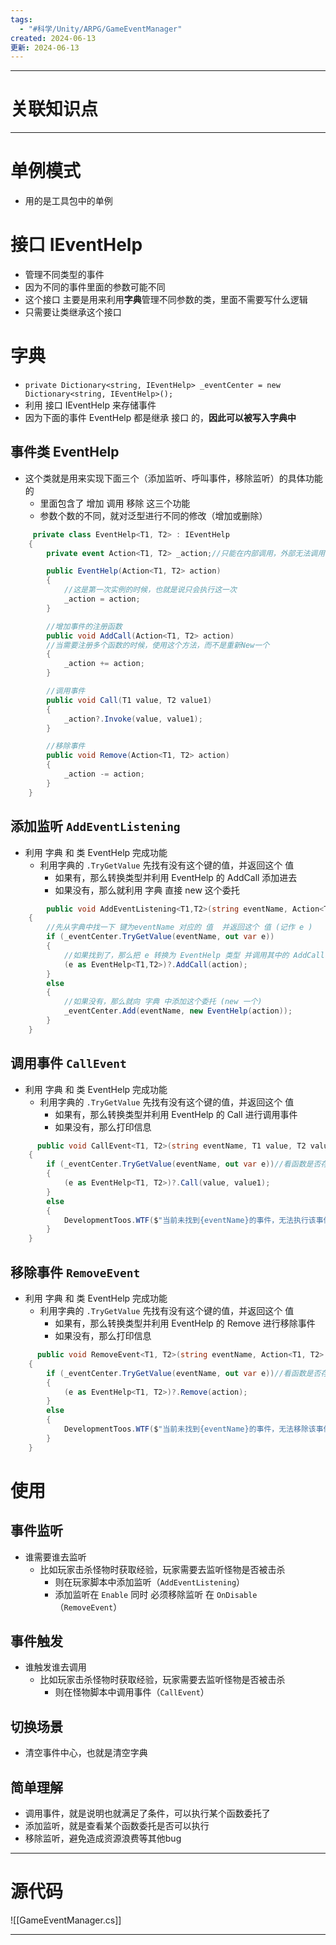 ```yaml
---
tags:
  - "#科学/Unity/ARPG/GameEventManager"
created: 2024-06-13
更新: 2024-06-13
---
```

 
---
# 关联知识点



---
# 单例模式

- 用的是工具包中的单例
# 接口 IEventHelp

- 管理不同类型的事件
- 因为不同的事件里面的参数可能不同
- 这个接口 主要是用来利用**字典**管理不同参数的类，里面不需要写什么逻辑
- 只需要让类继承这个接口
# 字典

- `private Dictionary<string, IEventHelp> _eventCenter = new Dictionary<string, IEventHelp>();`
- 利用 接口 IEventHelp 来存储事件
- 因为下面的事件 EventHelp 都是继承 接口 的，**因此可以被写入字典中**
## 事件类 EventHelp

- 这个类就是用来实现下面三个（添加监听、呼叫事件，移除监听）的具体功能的
	- 里面包含了 增加 调用 移除 这三个功能
	- 参数个数的不同，就对泛型进行不同的修改（增加或删除）
```C#
	 private class EventHelp<T1, T2> : IEventHelp
    {
        private event Action<T1, T2> _action;//只能在内部调用，外部无法调用

        public EventHelp(Action<T1, T2> action)
        {
            //这是第一次实例的时候，也就是说只会执行这一次
            _action = action;
        }

        //增加事件的注册函数
        public void AddCall(Action<T1, T2> action)
        //当需要注册多个函数的时候，使用这个方法，而不是重新New一个
        {
            _action += action;
        }

        //调用事件
        public void Call(T1 value, T2 value1)
        {
            _action?.Invoke(value, value1);
        }

        //移除事件
        public void Remove(Action<T1, T2> action)
        {
            _action -= action;
        }
    }
```
## 添加监听 `AddEventListening`

- 利用 字典 和 类 EventHelp 完成功能
	- 利用字典的 `.TryGetValue` 先找有没有这个键的值，并返回这个 值
		- 如果有，那么转换类型并利用 EventHelp 的 AddCall 添加进去
		- 如果没有，那么就利用 字典 直接 new 这个委托
```C#
	    public void AddEventListening<T1,T2>(string eventName, Action<T1,T2> action)
    {
        //先从字典中找一下 键为eventName 对应的 值  并返回这个 值 (记作 e )
        if (_eventCenter.TryGetValue(eventName, out var e))
        {
            //如果找到了，那么把 e 转换为 EventHelp 类型 并调用其中的 AddCall 函数 添加进去
            (e as EventHelp<T1,T2>)?.AddCall(action);
        }
        else
        {
            //如果没有，那么就向 字典 中添加这个委托 (new 一个)
            _eventCenter.Add(eventName, new EventHelp(action));
        }
    }
```
## 调用事件 `CallEvent`

- 利用 字典 和 类 EventHelp 完成功能
	- 利用字典的 `.TryGetValue` 先找有没有这个键的值，并返回这个 值
		- 如果有，那么转换类型并利用 EventHelp 的 Call 进行调用事件
		- 如果没有，那么打印信息
```C#
      public void CallEvent<T1, T2>(string eventName, T1 value, T2 value1)
    {
        if (_eventCenter.TryGetValue(eventName, out var e))//看函数是否存在
        {
            (e as EventHelp<T1, T2>)?.Call(value, value1);
        }
        else
        {
            DevelopmentToos.WTF($"当前未找到{eventName}的事件，无法执行该事件");
        }
    }
```
## 移除事件 `RemoveEvent`

- 利用 字典 和 类 EventHelp 完成功能
	- 利用字典的 `.TryGetValue` 先找有没有这个键的值，并返回这个 值
		- 如果有，那么转换类型并利用 EventHelp 的 Remove 进行移除事件
		- 如果没有，那么打印信息
```C#
      public void RemoveEvent<T1, T2>(string eventName, Action<T1, T2> action)
    {
        if (_eventCenter.TryGetValue(eventName, out var e))//看函数是否存在
        {
            (e as EventHelp<T1, T2>)?.Remove(action);
        }
        else
        {
            DevelopmentToos.WTF($"当前未找到{eventName}的事件，无法移除该事件");
        }
    }
```
# 使用
## 事件监听

- 谁需要谁去监听
	- 比如玩家击杀怪物时获取经验，玩家需要去监听怪物是否被击杀
		- 则在玩家脚本中添加监听（`AddEventListening`）
		- 添加监听在 `Enable`  同时 必须移除监听 在 `OnDisable` （`RemoveEvent`）
## 事件触发

- 谁触发谁去调用
	- 比如玩家击杀怪物时获取经验，玩家需要去监听怪物是否被击杀
		- 则在怪物脚本中调用事件（`CallEvent`）
## 切换场景

- 清空事件中心，也就是清空字典
## 简单理解

- 调用事件，就是说明也就满足了条件，可以执行某个函数委托了
- 添加监听，就是查看某个函数委托是否可以执行
- 移除监听，避免造成资源浪费等其他bug

---
# 源代码

![[GameEventManager.cs]]

---